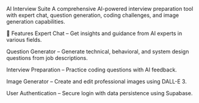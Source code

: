 AI Interview Suite
A comprehensive AI-powered interview preparation tool with expert chat, question generation, coding challenges, and image generation capabilities.

🚀 Features
Expert Chat – Get insights and guidance from AI experts in various fields.

Question Generator – Generate technical, behavioral, and system design questions from job descriptions.

Interview Preparation – Practice coding questions with AI feedback.

Image Generator – Create and edit professional images using DALL-E 3.

User Authentication – Secure login with data persistence using Supabase.